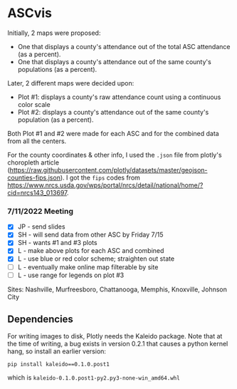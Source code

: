 # ASCvis
Initially, 2 maps were proposed:
- One that displays a county's attendance out of the total ASC attendance (as a percent).
- One that displays a county's attendance out of the same county's populations (as a percent).

Later, 2 different maps were decided upon:
- Plot #1: displays a county's raw attendance count using a continuous color scale
- Plot #2: displays a county's attendance out of the same county's population (as a percent).

Both Plot #1 and #2 were made for each ASC and for the combined data from all the centers.

For the county coordinates & other info, I used the `.json` file from plotly's choropleth article (https://raw.githubusercontent.com/plotly/datasets/master/geojson-counties-fips.json). I got the `fips` codes from https://www.nrcs.usda.gov/wps/portal/nrcs/detail/national/home/?cid=nrcs143_013697.

### 7/11/2022 Meeting

- [x] JP - send slides
- [x] SH - will send data from other ASC by Friday 7/15
- [x] SH - wants #1 and #3 plots
- [x] L - make above plots for each ASC and combined
- [X] L - use blue or red color scheme; straighten out state
- [ ] L - eventually make online map filterable by site
- [ ] L - use range for legends on plot #3

Sites: Nashville, Murfreesboro, Chattanooga, Memphis, Knoxville, Johnson City

## Dependencies

For writing images to disk, Plotly needs the Kaleido package. Note that at the time of writing, a bug exists in version 0.2.1 that causes a python kernel hang, so install an earlier version:
```
pip install kaleido==0.1.0.post1
```
which is `kaleido-0.1.0.post1-py2.py3-none-win_amd64.whl`
